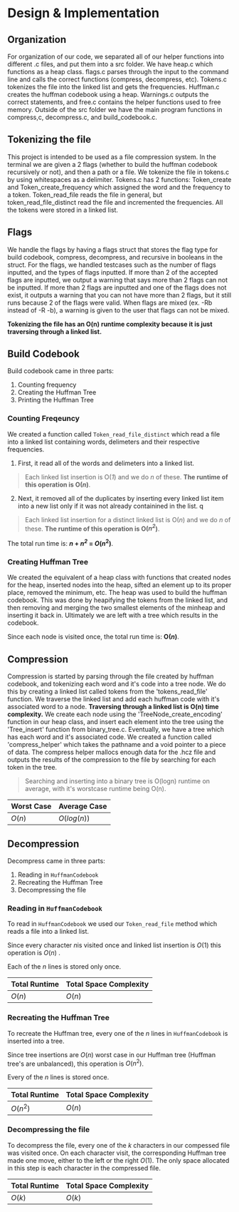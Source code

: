 # Design & Implementation

## Organization
For organization of our code, we separated all of our helper functions into different .c files, and put them into a src folder. We have heap.c which functions as a heap class. flags.c parses through the input to the command line and calls the correct functions (compress, decompress, etc). Tokens.c tokenizes the file into the linked list and gets the frequencies. Huffman.c creates the huffman codebook using a heap. Warnings.c outputs the correct statements, and free.c contains the helper functions used to free memory. Outside of the src folder we have the main program functions in compress,c, decompress.c, and build_codebook.c.

## Tokenizing the file
This project is intended to be used as a file compression system. In the terminal we are 
given a 2 flags (whether to build the huffman codebook recursively or not), and then a path or a file. 
We tokenize the file in tokens.c by using whitespaces as a delimiter. Tokens.c has 2 functions: Token_create and Token_create_frequency which assigned the word and the frequency to a token. Token_read_file reads the file in general, but token_read_file_distinct read the file and incremented the frequencies. All the tokens were stored in a linked list.

## Flags
We handle the flags by having a flags struct that stores the flag type for build codebook, compress, decompress, and recursive in booleans in the struct.
For the flags, we handled testcases such as the number of flags inputted, and the types of flags inputted. If more than 2 of the accepted flags are inputted, we output a warning that says more than 2 flags can not be inputted. If more than 2 flags are inputted and one of the flags does not exist, it outputs a warning that you can not have more than 2 flags, but it still runs because 2 of the flags were valid. When flags are mixed (ex. -Rb instead of -R -b), a warning is given to the user that flags can not be mixed.

**Tokenizing the file has an O(n) runtime complexity because it is just traversing through a linked list.**

## Build Codebook

Build codebook came in three parts:

1. Counting frequency
2. Creating the Huffman Tree
3. Printing the Huffman Tree

### Counting Freqeuncy
We created a function called `Token_read_file_distinct` which read a file into a linked list containing words, delimeters and their respective frequencies.

1. First, it read all of the words and delimeters into a linked list.

> Each linked list insertion is O(_1_) and we do _n_ of these. **The runtime of this operation is O(_n_)**.

2. Next, it removed all of the duplicates by inserting every linked list item into a new list only if it was not already containined in the list.
q
> Each linked list insertion for a distinct linked list is O(_n_) and we do _n_ of these. **The runtime of this operation is O(_n<sup>2</sup>_)**.

The total run time is: **_n_ + _$n^2$_ =  $O(n^2)$**.

### Creating Huffman Tree
We created the equivalent of a heap class with functions that created nodes for the heap, inserted nodes into the heap, sifted an element up to its proper place, removed the minimum, etc. The heap was used to build the huffman codebook. This was done by heapifying the tokens from the linked list, and then removing and merging the two smallest elements of the minheap and inserting it back in. Ultimately we are left with a tree which results in the codebook. 

Since each node is visited once, the total run time is: **O(_n_)**.

## Compression
Compression is started by parsing through the file created by huffman codebook, and tokenizing each word and it's code into a tree node. We do this by creating a linked list called tokens from the 'tokens_read_file' function. We traverse the linked list and add each huffman code with it's associated word to a node. **Traversing through a linked list is O(n) time complexity.** We create each node using the 'TreeNode_create_encoding' function in our heap class, and insert each element into the tree using the 'Tree_insert' function from binary_tree.c. Eventually, we have a tree which has each word and it's associated code. We created a function called 'compress_helper' which takes the pathname and a void pointer to a piece of data. The compress helper mallocs enough data for the .hcz file and outputs the results of the compression to the file by searching for each token in the tree. 

> Searching and inserting into a binary tree is O(logn) runtime on average, with it's worstcase runtime being O(n).

| Worst Case | Average Case |
|------------|--------------|
| $O(n)$     | $O(log (n))$ |


## Decompression

Decompress came in three parts:

1. Reading in `HuffmanCodebook`
2. Recreating the Huffman Tree
3. Decompressing the file

### Reading in `HuffmanCodebook`
To read in `HuffmanCodebook` we used our `Token_read_file` method which reads a file into a linked list.

Since every character $n$is visited once and linked list insertion is $O(1)$  this operation is $O(n)$ .

Each of the $n$ lines is stored only once.

| Total Runtime | Total Space Complexity |
|---------------|------------------------|
| $O(n)$        | $O(n)$                 |

### Recreating the Huffman Tree
To recreate the Huffman tree, every one of the $n$ lines in `HuffmanCodebook` is inserted into a tree.

Since tree insertions are $O(n)$ worst case in our Huffman tree (Huffman tree's are unbalanced), this operation is $O(n^2)$.

Every of the $n$ lines is stored once.

| Total Runtime | Total Space Complexity |
|---------------|------------------------|
| $O(n^2)$      | $O(n)$                 |

### Decompressing the file
To decompress the file, every one of the $k$ characters in our compessed file was visited once. On each character visit, the corresponding Huffman tree made one move, either to the left or the right $O(1)$. The only space allocated in this step is each character in the compressed file.

| Total Runtime | Total Space Complexity |
|---------------|------------------------|
| $O(k)$        | $O(k)$                 |